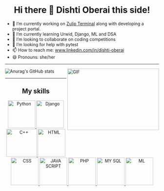 <h1 align="center"> Hi there 👋 Dishti Oberai this side! </h1>


- 🔭 I’m currently working on [Zulip Terminal](https://github.com/zulip/zulip-terminal) along with developing a project portal.
- 🌱 I’m currently learning Urwid, Django, ML and DSA
- 👯 I’m looking to collaborate on coding competitions
- 🤔 I’m looking for help with pytest
- 📫 How to reach me: www.linkedin.com/in/dishti-oberai
- 😄 Pronouns: she/her

<hr />

<img align="right" alt="GIF" src="https://media.giphy.com/media/VTtANKl0beDFQRLDTh/giphy.gif" width="300" height="200" />

![Anurag's GitHub stats](https://github-readme-stats.vercel.app/api?username=Dishti-Oberai&show_icons=true&theme=radical)

<hr />

<h2 align="center">My skills</h2>

<p align="center">
  <a href="https://www.python.org/" target="_blank"> <img src="https://upload.wikimedia.org/wikipedia/commons/thumb/0/0a/Python.svg/768px-Python.svg.png" alt="Python" width="90" height="90"/> </a>
  <a href="https://www.djangoproject.com/" target="_blank"> <img src="https://img.icons8.com/color/48/000000/django.png" alt="Django" width="90" height="90"/> </a>
  <a href="https://en.wikipedia.org/wiki/C%2B%2B" target="_blank"> <img src="https://encrypted-tbn0.gstatic.com/images?q=tbn:ANd9GcQbfiHHOKAuiVVg0_93_kuSlvuVHaBMytUXqw&usqp=CAU" alt="C++" width="100" height="90"/> </a>
  <a href="https://html.com/" target="_blank"> <img src="https://cdn-icons-png.flaticon.com/512/919/919827.png" alt="HTML" width="90" height="90"/> </a>
  <a href="https://en.wikipedia.org/wiki/CSS" target="_blank"> <img src="https://img.icons8.com/color/48/000000/css3.png" alt="CSS" width="90" height="90"/> </a>
  <a href="https://www.javascript.com/" target="_blank"> <img src="https://cdn.iconscout.com/icon/free/png-256/javascript-2038874-1720087.png" alt="JAVA SCRIPT" width="90" height="90"/> </a>
  <a href="https://www.phpmyadmin.net/" target="_blank"> <img src="https://www.php.net/images/logos/new-php-logo.svg" alt="PHP" width="90" height="90"/> </a>
  <a href="https://www.mysql.com/" target="_blank"> <img src="https://download.logo.wine/logo/MySQL/MySQL-Logo.wine.png" alt="MY SQL" width="90" height="90"/> </a>
  <a href="https://en.wikipedia.org/wiki/Machine_learning" target="_blank"> <img src="https://thumbs.dreamstime.com/b/machine-learning-icon-two-color-design-red-black-style-elements-icons-collection-creative-web-apps-software-print-144659464.jpg" alt="ML" width="90" height="90"/> </a>
</p>

